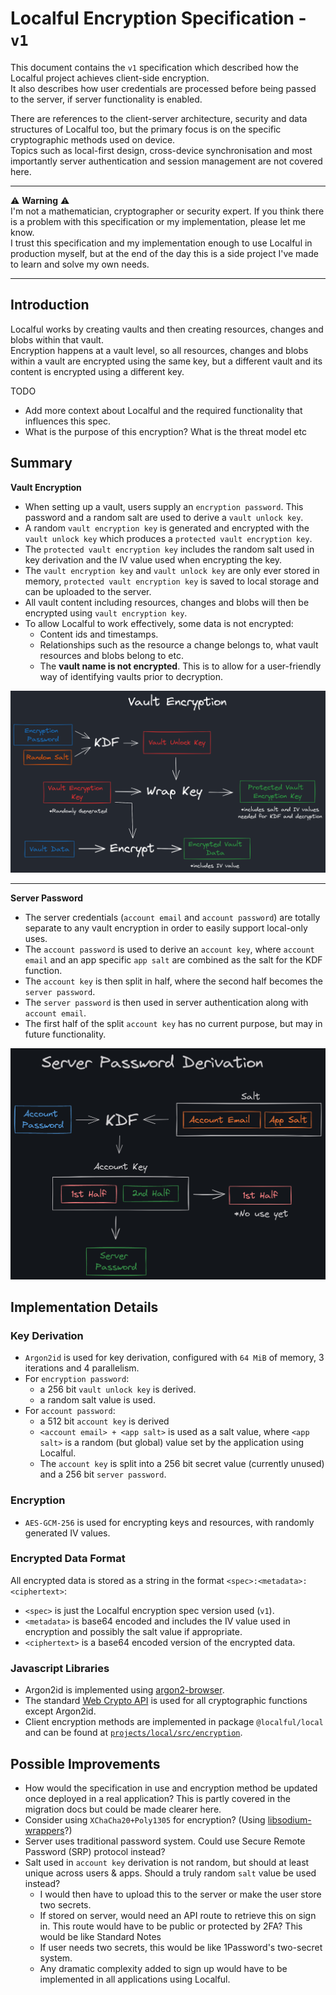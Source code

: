 # Localful Encryption Specification - `v1`
This document contains the `v1` specification which described how the Localful project achieves client-side encryption.  
It also describes how user credentials are processed before being passed to the server, if server functionality is enabled.  

There are references to the client-server architecture, security and data structures of Localful too, but the primary focus is on the specific cryptographic methods used on device.  
Topics such as local-first design, cross-device synchronisation and most importantly server authentication and session management are not covered here.

---

⚠️ **Warning** ⚠️  
I'm not a mathematician, cryptographer or security expert. If you think there is a problem with this specification or my implementation, please let me know.  
I trust this specification and my implementation enough to use Localful in production myself, but at the end of the
day this is a side project I've made to learn and solve my own needs.

---

## Introduction
Localful works by creating vaults and then creating resources, changes and blobs within that vault.  
Encryption happens at a vault level, so all resources, changes and blobs within a vault are encrypted using
the same key, but a different vault and its content is encrypted using a different key.

TODO
- Add more context about Localful and the required functionality that influences this spec.
- What is the purpose of this encryption? What is the threat model etc

## Summary
**Vault Encryption**
- When setting up a vault, users supply an `encryption password`. This password and a random salt are used to derive a `vault unlock key`.
- A random `vault encryption key` is generated and encrypted with the `vault unlock key` which produces a `protected vault encryption key`.
- The `protected vault encryption key` includes the random salt used in key derivation and the IV value used when encrypting the key.
- The `vault encryption key` and `vault unlock key` are only ever stored in memory, `protected vault encryption key` is saved to local storage and can be uploaded to the server.
- All vault content including resources, changes and blobs will then be encrypted using `vault encryption key`.
- To allow Localful to work effectively, some data is not encrypted:
  - Content ids and timestamps.
  - Relationships such as the resource a change belongs to, what vault resources and blobs belong to etc.
  - The **vault name is not encrypted**. This is to allow for a user-friendly way of identifying vaults prior to decryption.

![A diagram of vault encryption.](./diagrams/vault-encryption.png)

---

**Server Password**
- The server credentials (`account email` and `account password`) are totally separate to any vault encryption in order to easily support local-only uses.
- The `account password` is used to derive an `account key`, where `account email` and an app specific `app salt` are combined as the salt for the KDF function.
- The `account key` is then split in half, where the second half becomes the `server password`.
- The `server password` is then used in server authentication along with `account email`.
- The first half of the split `account key` has no current purpose, but may in future functionality.

![A high-level diagram of the server password system described above.](./diagrams/server-password-derivation.png)

## Implementation Details

### Key Derivation
- `Argon2id` is used for key derivation, configured with `64 MiB` of memory, 3 iterations and 4 parallelism.
- For `encryption password`:
  - a 256 bit `vault unlock key` is derived.
  - a random salt value is used.
- For `account password`:
  - a 512 bit `account key` is derived
  - `<account email> + <app salt>` is used as a salt value, where `<app salt>` is a random (but global) value set by the application using Localful.
  - The `account key` is split into a 256 bit secret value (currently unused) and a 256 bit `server password`.

### Encryption
- `AES-GCM-256` is used for encrypting keys and resources, with randomly generated IV values.

### Encrypted Data Format
All encrypted data is stored as a string in the format `<spec>:<metadata>:<ciphertext>`:
- `<spec>` is just the Localful encryption spec version used (`v1`).
- `<metadata>` is base64 encoded and includes the IV value used in encryption and possibly the salt value if appropriate.
- `<ciphertext>` is a base64 encoded version of the encrypted data.

### Javascript Libraries
- Argon2id is implemented using [argon2-browser](https://www.npmjs.com/package/argon2-browser).
- The standard [Web Crypto API](https://developer.mozilla.org/en-US/docs/Web/API/Web_Crypto_API) is used for all cryptographic functions except Argon2id.
- Client encryption methods are implemented in package `@localful/local` and can be found at [`projects/local/src/encryption`](../../../projects/local/src/encryption).

## Possible Improvements
- How would the specification in use and encryption method be updated once deployed in a real application? This is partly covered in the migration docs but could be made clearer here.
- Consider using `XChaCha20+Poly1305` for encryption? (Using [libsodium-wrappers](https://www.npmjs.com/package/libsodium-wrappers)?)
- Server uses traditional password system. Could use Secure Remote Password (SRP) protocol instead?
- Salt used in `account key` derivation is not random, but should at least unique across users & apps. Should a truly random `salt` value be used instead?
  - I would then have to upload this to the server or make the user store two secrets.
  - If stored on server, would need an API route to retrieve this on sign in. This route would have to be public or protected by 2FA? This would be like Standard Notes
  - If user needs two secrets, this would be like 1Password's two-secret system.
  - Any dramatic complexity added to sign up would have to be implemented in all applications using Localful.
